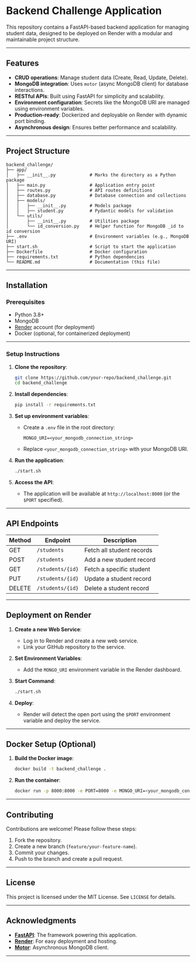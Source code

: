 
# **Backend Challenge Application**

This repository contains a FastAPI-based backend application for managing student data, designed to be deployed on Render with a modular and maintainable project structure.

---

## **Features**

- **CRUD operations**: Manage student data (Create, Read, Update, Delete).
- **MongoDB integration**: Uses `motor` (async MongoDB client) for database interactions.
- **RESTful APIs**: Built using FastAPI for simplicity and scalability.
- **Environment configuration**: Secrets like the MongoDB URI are managed using environment variables.
- **Production-ready**: Dockerized and deployable on Render with dynamic port binding.
- **Asynchronous design**: Ensures better performance and scalability.

---

## **Project Structure**

```plaintext
backend_challenge/
├── app/
│   ├── __init__.py             # Marks the directory as a Python package
│   ├── main.py                 # Application entry point
│   ├── routes.py               # API routes definitions
│   ├── database.py             # Database connection and collections
│   ├── models/
│   │   ├── __init__.py         # Models package
│   │   ├── student.py          # Pydantic models for validation
│   └── utils/
│       ├── __init__.py         # Utilities package
│       └── id_conversion.py    # Helper function for MongoDB _id to id conversion
├── .env                        # Environment variables (e.g., MongoDB URI)
├── start.sh                    # Script to start the application
├── Dockerfile                  # Docker configuration
├── requirements.txt            # Python dependencies
└── README.md                   # Documentation (this file)
```

---

## **Installation**

### **Prerequisites**
- Python 3.8+
- MongoDB
- [Render](https://render.com) account (for deployment)
- Docker (optional, for containerized deployment)

---

### **Setup Instructions**

1. **Clone the repository**:
   ```bash
   git clone https://github.com/your-repo/backend_challenge.git
   cd backend_challenge
   ```

2. **Install dependencies**:
   ```bash
   pip install -r requirements.txt
   ```

3. **Set up environment variables**:
   - Create a `.env` file in the root directory:
     ```plaintext
     MONGO_URI=<your_mongodb_connection_string>
     ```
   - Replace `<your_mongodb_connection_string>` with your MongoDB URI.

4. **Run the application**:
   ```bash
   ./start.sh
   ```

5. **Access the API**:
   - The application will be available at `http://localhost:8000` (or the `$PORT` specified).

---

## **API Endpoints**

| Method | Endpoint        | Description                  |
|--------|-----------------|------------------------------|
| GET    | `/students`     | Fetch all student records    |
| POST   | `/students`     | Add a new student record     |
| GET    | `/students/{id}`| Fetch a specific student     |
| PUT    | `/students/{id}`| Update a student record      |
| DELETE | `/students/{id}`| Delete a student record      |

---

## **Deployment on Render**

1. **Create a new Web Service**:
   - Log in to Render and create a new web service.
   - Link your GitHub repository to the service.

2. **Set Environment Variables**:
   - Add the `MONGO_URI` environment variable in the Render dashboard.

3. **Start Command**:
   ```bash
   ./start.sh
   ```

4. **Deploy**:
   - Render will detect the open port using the `$PORT` environment variable and deploy the service.

---

## **Docker Setup (Optional)**

1. **Build the Docker image**:
   ```bash
   docker build -t backend_challenge .
   ```

2. **Run the container**:
   ```bash
   docker run -p 8000:8000 -e PORT=8000 -e MONGO_URI=<your_mongodb_connection_string> backend_challenge
   ```

---

## **Contributing**

Contributions are welcome! Please follow these steps:

1. Fork the repository.
2. Create a new branch (`feature/your-feature-name`).
3. Commit your changes.
4. Push to the branch and create a pull request.

---

## **License**

This project is licensed under the MIT License. See `LICENSE` for details.

---

## **Acknowledgments**

- **[FastAPI](https://fastapi.tiangolo.com/)**: The framework powering this application.
- **[Render](https://render.com/)**: For easy deployment and hosting.
- **[Motor](https://motor.readthedocs.io/)**: Asynchronous MongoDB client.

---

